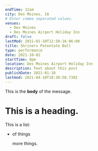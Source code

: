 ```yaml
---
endTime: 12am
city: Des Moines, IA
# Enter comma separated values.
venues:
  - Des Moines
  - Des Moines Airport Holiday Inn
draft: false
lastMod: 2021-01-10T12:50:16-06:00
title: Shriners Potentate Ball
type: performance
date: 2021-10-02
startTime: 9pm
location: Des Moines Airport Holiday Inn
description: Text about this post
publishDate: 2021-01-10
lastmod: 2021-04-10T18:38:50.738Z
---
```

This is the **body** of the message.

# This is a heading.

This is a list:

* of things

  more things.